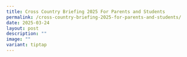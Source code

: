 ```yaml
---
title: Cross Country Briefing 2025 For Parents and Students
permalink: /cross-country-briefing-2025-for-parents-and-students/
date: 2025-03-24
layout: post
description: ""
image: ""
variant: tiptap
---
```

